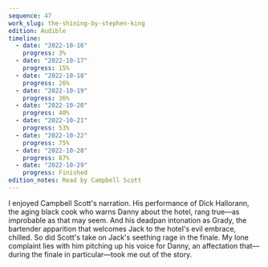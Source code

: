 ```yaml
---
sequence: 47
work_slug: the-shining-by-stephen-king
edition: Audible
timeline:
  - date: "2022-10-16"
    progress: 3%
  - date: "2022-10-17"
    progress: 15%
  - date: "2022-10-18"
    progress: 26%
  - date: "2022-10-19"
    progress: 36%
  - date: "2022-10-20"
    progress: 40%
  - date: "2022-10-21"
    progress: 53%
  - date: "2022-10-22"
    progress: 75%
  - date: "2022-10-28"
    progress: 87%
  - date: "2022-10-29"
    progress: Finished
edition_notes: Read by Campbell Scott
---
```


I enjoyed Campbell Scott's narration. His performance of Dick Hallorann, the aging black cook who warns Danny about the hotel, rang true—as improbable as that may seem. And his deadpan intonation as Grady, the bartender apparition that welcomes Jack to the hotel's evil embrace, chilled. So did Scott's take on Jack's seething rage in the finale. My lone complaint lies with him pitching up his voice for Danny, an affectation that—during the finale in particular—took me out of the story.
